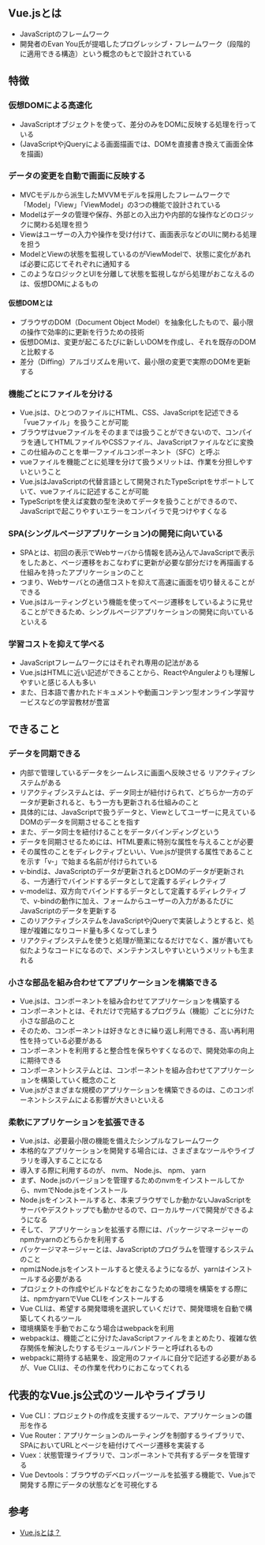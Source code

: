 ## Vue.jsとは
* JavaScriptのフレームワーク
* 開発者のEvan You氏が提唱したプログレッシブ・フレームワーク（段階的に適用できる構造）という概念のもとで設計されている

## 特徴
### 仮想DOMによる高速化
* JavaScriptオブジェクトを使って、差分のみをDOMに反映する処理を行っている
* (JavaScriptやjQueryによる画面描画では、DOMを直接書き換えて画面全体を描画)

### データの変更を自動で画面に反映する
* MVCモデルから派生したMVVMモデルを採用したフレームワークで「Model」「View」「ViewModel」の3つの機能で設計されている
* Modelはデータの管理や保存、外部との入出力や内部的な操作などのロジックに関わる処理を担う
* Viewはユーザーの入力や操作を受け付けて、画面表示などのUIに関わる処理を担う
* ModelとViewの状態を監視しているのがViewModelで、状態に変化があれば必要に応じてそれぞれに通知する
* このようなロジックとUIを分離して状態を監視しながら処理がおこなえるのは、仮想DOMによるもの

#### 仮想DOMとは
* ブラウザのDOM（Document Object Model）を抽象化したもので、最小限の操作で効率的に更新を行うための技術
* 仮想DOMは、変更が起こるたびに新しいDOMを作成し、それを既存のDOMと比較する
* 差分（Diffing）アルゴリズムを用いて、最小限の変更で実際のDOMを更新する

### 機能ごとにファイルを分ける
* Vue.jsは、ひとつのファイルにHTML、CSS、JavaScriptを記述できる「vueファイル」を扱うことが可能
* ブラウザはvueファイルをそのままでは扱うことができないので、コンパイラを通してHTMLファイルやCSSファイル、JavaScriptファイルなどに変換
* この仕組みのことを単一ファイルコンポーネント（SFC）と呼ぶ
* vueファイルを機能ごとに処理を分けて扱うメリットは、作業を分担しやすいということ
* Vue.jsはJavaScriptの代替言語として開発されたTypeScriptをサポートしていて、vueファイルに記述することが可能
* TypeScriptを使えば変数の型を決めてデータを扱うことができるので、JavaScriptで起こりやすいエラーをコンパイラで見つけやすくなる

### SPA(シングルページアプリケーション)の開発に向いている
* SPAとは、初回の表示でWebサーバから情報を読み込んでJavaScriptで表示をしたあと、ページ遷移をおこなわずに更新が必要な部分だけを再描画する仕組みを持ったアプリケーションのこと
* つまり、Webサーバとの通信コストを抑えて高速に画面を切り替えることができる
* Vue.jsはルーティングという機能を使ってページ遷移をしているように見せることができるため、シングルページアプリケーションの開発に向いているといえる

### 学習コストを抑えて学べる
* JavaScriptフレームワークにはそれぞれ専用の記法がある
* Vue.jsはHTMLに近い記述ができることから、ReactやAngulerよりも理解しやすいと感じる人も多い
* また、日本語で書かれたドキュメントや動画コンテンツ型オンライン学習サービスなどの学習教材が豊富

## できること
### データを同期できる
* 内部で管理しているデータをシームレスに画面へ反映させる リアクティブシステムがある
* リアクティブシステムとは、データ同士が紐付けられて、どちらか一方のデータが更新されると、もう一方も更新される仕組みのこと
* 具体的には、JavaScriptで扱うデータと、Viewとしてユーザーに見えているDOMのデータを同期させることを指す
* また、データ同士を紐付けることをデータバインディングという
* データを同期させるためには、HTML要素に特別な属性を与えることが必要
* その属性のことをディレクティブといい、Vue.jsが提供する属性であることを示す「v-」で始まる名前が付けられている
* v-bindは、JavaScriptのデータが更新されるとDOMのデータが更新される、一方通行でバインドするデータとして定義するディレクティブ
* v-modelは、双方向でバインドするデータとして定義するディレクティブで、v-bindの動作に加え、フォームからユーザーの入力があるたびにJavaScriptのデータを更新する
* このリアクティブシステムをJavaScriptやjQueryで実装しようとすると、処理が複雑になりコード量も多くなってしまう
* リアクティブシステムを使うと処理が簡潔になるだけでなく、誰が書いても似たようなコードになるので、メンテナンスしやすいというメリットも生まれる

### 小さな部品を組み合わせてアプリケーションを構築できる
* Vue.jsは、コンポーネントを組み合わせてアプリケーションを構築する
* コンポーネントとは、それだけで完結するプログラム（機能）ごとに分けた小さな部品のこと
* そのため、コンポーネントは好きなときに繰り返し利用できる、高い再利用性を持っている必要がある
* コンポーネントを利用すると整合性を保ちやすくなるので、開発効率の向上に期待できる
* コンポーネントシステムとは、コンポーネントを組み合わせてアプリケーションを構築していく概念のこと
* Vue.jsがさまざまな規模のアプリケーションを構築できるのは、このコンポーネントシステムによる影響が大きいといえる

### 柔軟にアプリケーションを拡張できる
* Vue.jsは、必要最小限の機能を備えたシンプルなフレームワーク
* 本格的なアプリケーションを開発する場合には、さまざまなツールやライブラリを導入することになる
* 導入する際に利用するのが、 nvm、 Node.js、 npm、 yarn
* まず、Node.jsのバージョンを管理するためのnvmをインストールしてから、nvmでNode.jsをインストール
* Node.jsをインストールすると、本来ブラウザでしか動かないJavaScriptをサーバやデスクトップでも動かせるので、ローカルサーバで開発ができるようになる
* そして、 アプリケーションを拡張する際には、パッケージマネージャーのnpmかyarnのどちらかを利用する
* パッケージマネージャーとは、JavaScriptのプログラムを管理するシステムのこと
* npmはNode.jsをインストールすると使えるようになるが、yarnはインストールする必要がある
* プロジェクトの作成やビルドなどをおこなうための環境を構築をする際には、npmかyarnでVue CLIをインストールする
* Vue CLIは、希望する開発環境を選択していくだけで、開発環境を自動で構築してくれるツール
* 環境構築を手動でおこなう場合はwebpackを利用
* webpackは、機能ごとに分けたJavaScriptファイルをまとめたり、複雑な依存関係を解決したりするモジュールバンドラーと呼ばれるもの
* webpackに期待する結果を、設定用のファイルに自分で記述する必要があるが、Vue CLIは、その作業を代わりにおこなってくれる

## 代表的なVue.js公式のツールやライブラリ
* Vue CLI：プロジェクトの作成を支援するツールで、アプリケーションの雛形を作る
* Vue Router：アプリケーションのルーティングを制御するライブラリで、SPAにおいてURLとページを紐付けてページ遷移を実装する
* Vuex：状態管理ライブラリで、コンポーネントで共有するデータを管理する
* Vue Devtools：ブラウザのデベロッパーツールを拡張する機能で、Vue.jsで開発する際にデータの状態などを可視化する

## 参考
* [Vue.jsとは？](https://www.webstaff.jp/guide/trend/webit/vuejs/)
